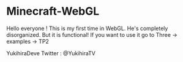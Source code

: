 ﻿# Minecraft-WebGL
Hello everyone ! 
This is my first time in WebGL.
He's completely disorganized. But it is functional!
If you want to use it go to Three -> examples -> TP2

YukihiraDeve
Twitter : @YukihiraTV
